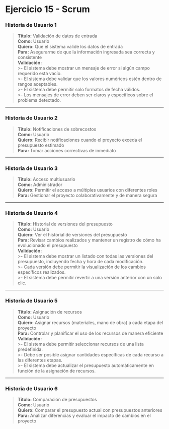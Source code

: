 # Ejercicio 15 - Scrum


### Historia de Usuario 1

>**Título:** Validación de datos de entrada  
>**Como:** Usuario  
>**Quiero:** Que el sistema valide los datos de entrada  
>**Para:** Asegurarme de que la información ingresada sea correcta y consistente  
>**Validación:**  
    >- El sistema debe mostrar un mensaje de error si algún campo requerido está vacío.  
    >- El sistema debe validar que los valores numéricos estén dentro de rangos aceptables.  
    >- El sistema debe permitir solo formatos de fecha válidos.  
    >- Los mensajes de error deben ser claros y específicos sobre el problema detectado.  

---

### Historia de Usuario 2

>**Título:** Notificaciones de sobrecostos  
>**Como:** Usuario  
>**Quiero:** Recibir notificaciones cuando el proyecto exceda el presupuesto estimado  
>**Para:** Tomar acciones correctivas de inmediato  

---

### Historia de Usuario 3

>**Título:** Acceso multiusuario  
>**Como:** Administrador  
>**Quiero:** Permitir el acceso a múltiples usuarios con diferentes roles  
>**Para:** Gestionar el proyecto colaborativamente y de manera segura  

---

### Historia de Usuario 4

>**Título:** Historial de versiones del presupuesto  
>**Como:** Usuario  
>**Quiero:** Ver el historial de versiones del presupuesto  
>**Para:** Revisar cambios realizados y mantener un registro de cómo ha evolucionado el presupuesto  
>**Validación:**  
    >- El sistema debe mostrar un listado con todas las versiones del presupuesto, incluyendo fecha y hora de cada modificación.  
    >- Cada versión debe permitir la visualización de los cambios específicos realizados.  
    >- El sistema debe permitir revertir a una versión anterior con un solo clic.  

---

### Historia de Usuario 5

>**Título:** Asignación de recursos  
>**Como:** Usuario  
>**Quiero:** Asignar recursos (materiales, mano de obra) a cada etapa del proyecto  
>**Para:** Controlar y planificar el uso de los recursos de manera eficiente  
>**Validación:**  
    >- El sistema debe permitir seleccionar recursos de una lista predefinida.  
    >- Debe ser posible asignar cantidades específicas de cada recurso a las diferentes etapas.  
    >- El sistema debe actualizar el presupuesto automáticamente en función de la asignación de     recursos.  

---

### Historia de Usuario 6

>**Título:** Comparación de presupuestos  
>**Como:** Usuario  
>**Quiero:** Comparar el presupuesto actual con presupuestos anteriores  
>**Para:** Analizar diferencias y evaluar el impacto de cambios en el proyecto  

